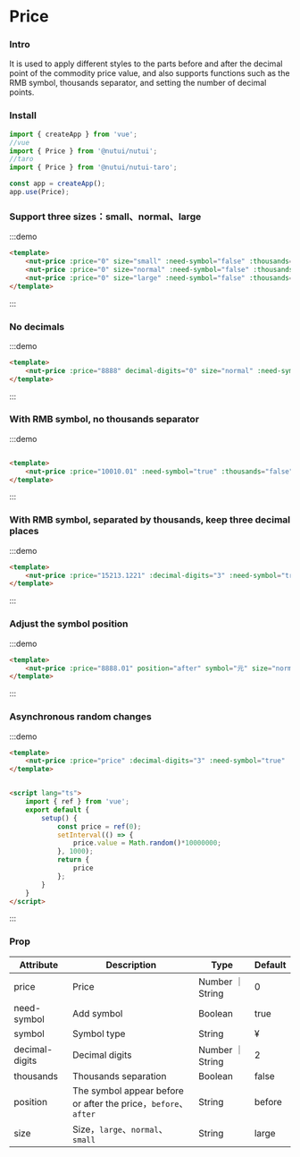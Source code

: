 # Price

### Intro

It is used to apply different styles to the parts before and after the decimal point of the commodity price value, and also supports functions such as the RMB symbol, thousands separator, and setting the number of decimal points.

### Install

```javascript
import { createApp } from 'vue';
//vue
import { Price } from '@nutui/nutui';
//taro
import { Price } from '@nutui/nutui-taro';

const app = createApp();
app.use(Price);

```


### Support three sizes：small、normal、large

:::demo

``` html
<template>
    <nut-price :price="0" size="small" :need-symbol="false" :thousands="true" />
    <nut-price :price="0" size="normal" :need-symbol="false" :thousands="true" />
    <nut-price :price="0" size="large" :need-symbol="false" :thousands="true" />
</template>
```

:::

### No decimals

:::demo

``` html
<template>
    <nut-price :price="8888" decimal-digits="0" size="normal" :need-symbol="true" :thousands="true" />
</template>
```

:::

### With RMB symbol, no thousands separator

:::demo

``` html

<template>
    <nut-price :price="10010.01" :need-symbol="true" :thousands="false" />
</template>
```
:::
### With RMB symbol, separated by thousands, keep three decimal places

:::demo

``` html
<template>
    <nut-price :price="15213.1221" :decimal-digits="3" :need-symbol="true" :thousands="true" />
</template>
```

:::

### Adjust the symbol position

:::demo

``` html
<template>
    <nut-price :price="8888.01" position="after" symbol="元" size="normal" :need-symbol="true" :thousands="true" />
</template>
```

:::
### Asynchronous random changes

:::demo

``` html
<template>
    <nut-price :price="price" :decimal-digits="3" :need-symbol="true" :thousands="true" />
</template>


<script lang="ts">
    import { ref } from 'vue';
    export default {
        setup() {
            const price = ref(0);
            setInterval(() => {
                price.value = Math.random()*10000000;
            }, 1000);
            return {
                price
            };
        }
    }
</script>
```
:::

### Prop

| Attribute      | Description                                                | Type            | Default |
|----------------|------------------------------------------------------------|------------------|--------|
| price          | Price                                                      | Number ｜ String | 0       |
| need-symbol    | Add symbol                                                 | Boolean          | true   |
| symbol         | Symbol type                                                | String           | &yen;  |
| decimal-digits | Decimal digits                                             | Number ｜ String | 2      |
| thousands      | Thousands separation                                       | Boolean          | false  |
| position       | The symbol appear before or after the price，`before`、`after` | String           | before |
| size           | Size，`large`、`normal`、`small`                            | String           | large |